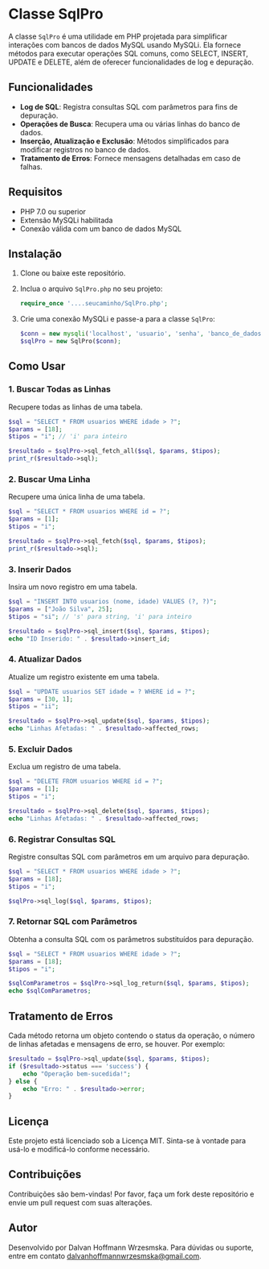 # Classe SqlPro

A classe `SqlPro` é uma utilidade em PHP projetada para simplificar interações com bancos de dados MySQL usando MySQLi. Ela fornece métodos para executar operações SQL comuns, como SELECT, INSERT, UPDATE e DELETE, além de oferecer funcionalidades de log e depuração.

## Funcionalidades

- **Log de SQL**: Registra consultas SQL com parâmetros para fins de depuração.
- **Operações de Busca**: Recupera uma ou várias linhas do banco de dados.
- **Inserção, Atualização e Exclusão**: Métodos simplificados para modificar registros no banco de dados.
- **Tratamento de Erros**: Fornece mensagens detalhadas em caso de falhas.

## Requisitos

- PHP 7.0 ou superior
- Extensão MySQLi habilitada
- Conexão válida com um banco de dados MySQL

## Instalação

1. Clone ou baixe este repositório.
2. Inclua o arquivo `SqlPro.php` no seu projeto:
   ```php
   require_once '....seucaminho/SqlPro.php';
   ```

3. Crie uma conexão MySQLi e passe-a para a classe `SqlPro`:
   ```php
   $conn = new mysqli('localhost', 'usuario', 'senha', 'banco_de_dados');
   $sqlPro = new SqlPro($conn);
   ```

## Como Usar

### 1. Buscar Todas as Linhas
Recupere todas as linhas de uma tabela.
```php
$sql = "SELECT * FROM usuarios WHERE idade > ?";
$params = [18];
$tipos = "i"; // 'i' para inteiro

$resultado = $sqlPro->sql_fetch_all($sql, $params, $tipos);
print_r($resultado->sql);
```

### 2. Buscar Uma Linha
Recupere uma única linha de uma tabela.
```php
$sql = "SELECT * FROM usuarios WHERE id = ?";
$params = [1];
$tipos = "i";

$resultado = $sqlPro->sql_fetch($sql, $params, $tipos);
print_r($resultado->sql);
```

### 3. Inserir Dados
Insira um novo registro em uma tabela.
```php
$sql = "INSERT INTO usuarios (nome, idade) VALUES (?, ?)";
$params = ["João Silva", 25];
$tipos = "si"; // 's' para string, 'i' para inteiro

$resultado = $sqlPro->sql_insert($sql, $params, $tipos);
echo "ID Inserido: " . $resultado->insert_id;
```

### 4. Atualizar Dados
Atualize um registro existente em uma tabela.
```php
$sql = "UPDATE usuarios SET idade = ? WHERE id = ?";
$params = [30, 1];
$tipos = "ii";

$resultado = $sqlPro->sql_update($sql, $params, $tipos);
echo "Linhas Afetadas: " . $resultado->affected_rows;
```

### 5. Excluir Dados
Exclua um registro de uma tabela.
```php
$sql = "DELETE FROM usuarios WHERE id = ?";
$params = [1];
$tipos = "i";

$resultado = $sqlPro->sql_delete($sql, $params, $tipos);
echo "Linhas Afetadas: " . $resultado->affected_rows;
```

### 6. Registrar Consultas SQL
Registre consultas SQL com parâmetros em um arquivo para depuração.
```php
$sql = "SELECT * FROM usuarios WHERE idade > ?";
$params = [18];
$tipos = "i";

$sqlPro->sql_log($sql, $params, $tipos);
```

### 7. Retornar SQL com Parâmetros
Obtenha a consulta SQL com os parâmetros substituídos para depuração.
```php
$sql = "SELECT * FROM usuarios WHERE idade > ?";
$params = [18];
$tipos = "i";

$sqlComParametros = $sqlPro->sql_log_return($sql, $params, $tipos);
echo $sqlComParametros;
```

## Tratamento de Erros

Cada método retorna um objeto contendo o status da operação, o número de linhas afetadas e mensagens de erro, se houver. Por exemplo:
```php
$resultado = $sqlPro->sql_update($sql, $params, $tipos);
if ($resultado->status === 'success') {
    echo "Operação bem-sucedida!";
} else {
    echo "Erro: " . $resultado->error;
}
```

## Licença

Este projeto está licenciado sob a Licença MIT. Sinta-se à vontade para usá-lo e modificá-lo conforme necessário.

## Contribuições

Contribuições são bem-vindas! Por favor, faça um fork deste repositório e envie um pull request com suas alterações.

## Autor

Desenvolvido por Dalvan Hoffmann Wrzesmska. Para dúvidas ou suporte, entre em contato dalvanhoffmannwrzesmska@gmail.com.